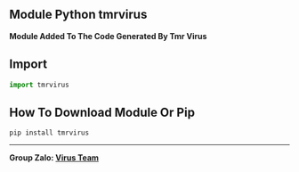 ## Module Python tmrvirus
**Module Added To The Code Generated By Tmr Virus**


## Import
```python
import tmrvirus
```

## How To Download Module Or Pip
```
pip install tmrvirus
```
-----

**Group Zalo: [Virus Team](https://zalo.me/g/nttwey011)**